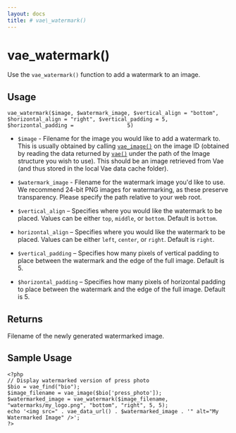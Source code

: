 ```yaml
---
layout: docs
title: # vae\_watermark()
---
```


# vae\_watermark()

Use the `vae_watermark()` function to add a watermark to an image.

## Usage

`vae_watermark($image, $watermark_image, $vertical_align = "bottom",                 $horizontal_align = "right", $vertical_padding = 5, $horizontal_padding =                 5)`

-   `$image` - Filename for the image you would like to add a
    watermark to. This is usually obtained by calling
    [`vae_image()`](#php_vae_image) on the image ID (obtained by reading
    the data returned by [`vae()`](#php_vae) under the path of the Image
    structure you wish to use). This should be an image retrieved from
    Vae (and thus stored in the local Vae data cache folder).

-   `$watermark_image` - Filename for the watermark image you'd like
    to use. We recommend 24-bit PNG images for watermarking, as these
    preserve transparency. Please specify the path relative to your
    web root.

-   `$vertical_align` – Specifies where you would like the watermark to
    be placed. Values can be either `top`, `middle`, or `bottom`.
    Default is `bottom`.

-   `horizontal_align` – Specifies where you would like the watermark to
    be placed. Values can be either `left`, `center`, or `right`.
    Default is `right`.

-   `$vertical_padding` – Specifies how many pixels of vertical padding
    to place between the watermark and the edge of the full image.
    Default is 5.

-   `$horizontal_padding` – Specifies how many pixels of horizontal
    padding to place between the watermark and the edge of the
    full image. Default is 5.

## Returns

Filename of the newly generated watermarked image.

## Sample Usage

    <?php
    // Display watermarked version of press photo
    $bio = vae_find("bio");
    $image_filename = vae_image($bio['press_photo']);
    $watermarked_image = vae_watermark($image_filename, "watermarks/my_logo.png", "bottom", "right", 5, 5);
    echo '<img src=" . vae_data_url() . $watermarked_image . '" alt="My Watermarked Image" />';
    ?>
